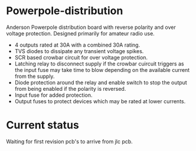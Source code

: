 # Powerpole-distribution
Anderson Powerpole distribution board with reverse polarity and over voltage protection.
Designed primarily for amateur radio use.

* 4 outputs rated at 30A with a combined 30A rating.
* TVS diodes to dissipate any transient voltage spikes.
* SCR based crowbar circuit for over voltage protection.
* Latching relay to disconnect supply if the crowbar cuircuit triggers as the input fuse may take time to blow depending on the available current from the supply.
* Diode protection around the relay and enable switch to stop the output from being enabled if the polarity is reversed.
* Input fuse for added protection.
* Output fuses to protect devices which may be rated at lower currents.

# Current status
Waiting for first revision pcb's to arrive from jlc pcb.
